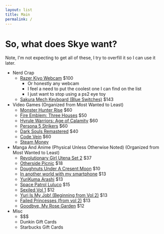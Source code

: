 ```yaml
---
layout: list
title: Main
permalink: /
---
```

# So, what does Skye want?
Note, I'm not expecting to get all of these, I try to overfill it so I can use 
it later.

- Nerd Crap
  - [Razer Kiyo Webcam](https://www.razer.com/streaming-cameras/razer-kiyo/RZ19-02320100-R3M1) \$100
    - Or honestly any webcam
    - I feel a need to put the coolest one I can find on the list
    - I just want to stop using a ps2 eye toy
  - [Sakura Mech Keyboard (Blue Switches)](https://mechanicalkeyboards.com/shop/index.php?l=product_detail&p=4580) \$143
- Video Games (Organized from Most Wanted to Least)
  - [Monster Hunter Rise](https://www.amazon.com/Monster-Hunter-Rise-Nintendo-Switch/dp/B08JJ37XVW/) \$60 
  - [Fire Emblem: Three Houses](https://www.amazon.com/Fire-Emblem-Three-Houses-Nintendo-Switch/dp/B07DK13HKX/) \$50
  - [Hyrule Warriors: Age of Calamity](https://www.amazon.com/Hyrule-Warriors-Age-Calamity-Nintendo-Switch/dp/B08HP4K7KC/) \$60
  - [Persona 5 Strikers](https://www.amazon.com/Persona-5-Strikers-Nintendo-Switch/dp/B08Q6QMND4/) \$60
  - [Dark Souls Remastered](https://store.steampowered.com/app/570940/DARK_SOULS_REMASTERED/) \$40
  - [Code Vein](https://store.steampowered.com/app/678960/CODE_VEIN/) \$60
  - [Steam Money](https://store.steampowered.com/digitalgiftcards/)
- Manga And Anime (Physical Unless Otherwise Noted) (Organized from Most Wanted to Least)
  - [Revolutionary Girl Utena Set 2](https://www.rightstufanime.com/Revolutionary-Girl-Utena-Set-2-Blu-Ray) \$37
  - [Otherside Picnic](https://www.rightstufanime.com/Otherside-Picnic-Novel-Omnibus-Volume-1) \$18 
  - [Doughnuts Under A Cresent Moon](https://www.rightstufanime.com/Doughnuts-Under-a-Crescent-Moon-Manga-Volume-1) \$10
  - [In another world with my smartphone](https://www.rightstufanime.com/In-Another-World-With-My-Smartphone-Essentials-Blu-ray) \$13
  - [YuriKuma Arashi](https://www.rightstufanime.com/Yurikuma-Arashi-Essentials-Blu-ray) \$13
  - [Space Patrol Luluco](https://www.rightstufanime.com/Space-Patrol-Luluco-Essentials-Blu-ray) \$15
  - [Sexiled Vol 1](https://www.rightstufanime.com/Sexiled-Novel-Volume-1) \$12
  - [Yuri Is My Job! (Beginning from Vol 2)](https://www.amazon.com/dp/1632367785/) \$13
  - [Failed Princesses (from vol 2)](https://www.amazon.com/gp/product/B08DTKPH5F/) \$13
  - [Goodbye, My Rose Garden](https://www.amazon.com/Goodbye-My-Rose-Garden-Vol-ebook/dp/B0867D9MYJ/) \$12
- Misc
  - \$\$\$
  - Dunkin Gift Cards
  - Starbucks Gift Cards
